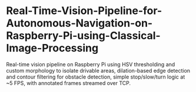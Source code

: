 # Real-Time-Vision-Pipeline-for-Autonomous-Navigation-on-Raspberry-Pi-using-Classical-Image-Processing
Real-time vision pipeline on Raspberry Pi using HSV thresholding and custom morphology to isolate drivable areas, dilation-based edge detection and contour filtering for obstacle detection, simple stop/slow/turn logic at ~5 FPS, with annotated frames streamed over TCP.
